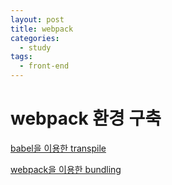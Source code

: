 ```yaml
---
layout: post
title: webpack
categories:
  - study
tags:
  - front-end
---
```

# webpack 환경 구축

[babel을 이용한 transpile](https://poiemaweb.com/es6-babel-webpack-1)

[webpack을 이용한 bundling](https://poiemaweb.com/es6-babel-webpack-2)

